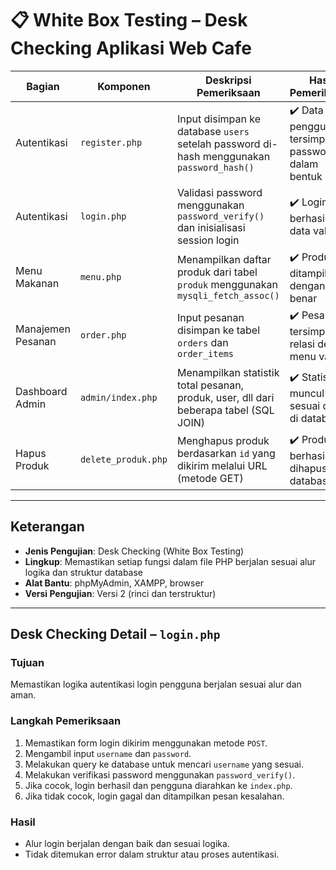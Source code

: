 # 📋 White Box Testing – Desk Checking Aplikasi Web Cafe

| **Bagian**          | **Komponen**         | **Deskripsi Pemeriksaan**                                                              | **Hasil Pemeriksaan**                            | **Screenshot Tampilan** |
|---------------------|----------------------|------------------------------------------------------------------------------------------|--------------------------------------------------|--------------------------|
| Autentikasi         | `register.php`       | Input disimpan ke database `users` setelah password di-hash menggunakan `password_hash()` | ✔️ Data pengguna tersimpan, password dalam bentuk hash | *(lampirkan gambar)*    |
| Autentikasi         | `login.php`          | Validasi password menggunakan `password_verify()` dan inisialisasi session login         | ✔️ Login berhasil jika data valid               | *(lampirkan gambar)*    |
| Menu Makanan        | `menu.php`           | Menampilkan daftar produk dari tabel `produk` menggunakan `mysqli_fetch_assoc()`        | ✔️ Produk ditampilkan dengan benar              | *(lampirkan gambar)*    |
| Manajemen Pesanan   | `order.php`          | Input pesanan disimpan ke tabel `orders` dan `order_items`                              | ✔️ Pesanan tersimpan, relasi dengan menu valid  | *(lampirkan gambar)*    |
| Dashboard Admin     | `admin/index.php`    | Menampilkan statistik total pesanan, produk, user, dll dari beberapa tabel (SQL JOIN)   | ✔️ Statistik muncul sesuai data di database     | *(lampirkan gambar)*    |
| Hapus Produk        | `delete_produk.php`  | Menghapus produk berdasarkan `id` yang dikirim melalui URL (metode GET)                 | ✔️ Produk berhasil dihapus dari database        | *(lampirkan gambar)*    |

---

## Keterangan

- **Jenis Pengujian**: Desk Checking (White Box Testing)  
- **Lingkup**: Memastikan setiap fungsi dalam file PHP berjalan sesuai alur logika dan struktur database  
- **Alat Bantu**: phpMyAdmin, XAMPP, browser  
- **Versi Pengujian**: Versi 2 (rinci dan terstruktur)  

---

## Desk Checking Detail – `login.php`

### Tujuan
Memastikan logika autentikasi login pengguna berjalan sesuai alur dan aman.

### Langkah Pemeriksaan

1. Memastikan form login dikirim menggunakan metode `POST`.
2. Mengambil input `username` dan `password`.
3. Melakukan query ke database untuk mencari `username` yang sesuai.
4. Melakukan verifikasi password menggunakan `password_verify()`.
5. Jika cocok, login berhasil dan pengguna diarahkan ke `index.php`.
6. Jika tidak cocok, login gagal dan ditampilkan pesan kesalahan.

### Hasil

- Alur login berjalan dengan baik dan sesuai logika.
- Tidak ditemukan error dalam struktur atau proses autentikasi.
